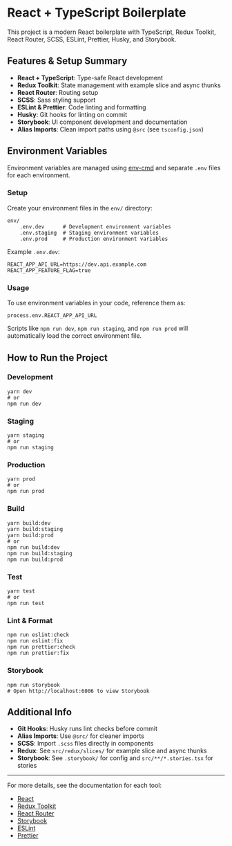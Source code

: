 # React + TypeScript Boilerplate

This project is a modern React boilerplate with TypeScript, Redux Toolkit, React Router, SCSS, ESLint, Prettier, Husky, and Storybook.

## Features & Setup Summary

- **React + TypeScript**: Type-safe React development
- **Redux Toolkit**: State management with example slice and async thunks
- **React Router**: Routing setup
- **SCSS**: Sass styling support
- **ESLint & Prettier**: Code linting and formatting
- **Husky**: Git hooks for linting on commit
- **Storybook**: UI component development and documentation
- **Alias Imports**: Clean import paths using `@src` (see `tsconfig.json`)

## Environment Variables

Environment variables are managed using [env-cmd](https://www.npmjs.com/package/env-cmd) and separate `.env` files for each environment.

### Setup

Create your environment files in the `env/` directory:

```
env/
	.env.dev      # Development environment variables
	.env.staging  # Staging environment variables
	.env.prod     # Production environment variables
```

Example `.env.dev`:

```
REACT_APP_API_URL=https://dev.api.example.com
REACT_APP_FEATURE_FLAG=true
```

### Usage

To use environment variables in your code, reference them as:

```
process.env.REACT_APP_API_URL
```

Scripts like `npm run dev`, `npm run staging`, and `npm run prod` will automatically load the correct environment file.

## How to Run the Project

### Development

```
yarn dev
# or
npm run dev
```

### Staging

```
yarn staging
# or
npm run staging
```

### Production

```
yarn prod
# or
npm run prod
```

### Build

```
yarn build:dev
yarn build:staging
yarn build:prod
# or
npm run build:dev
npm run build:staging
npm run build:prod
```

### Test

```
yarn test
# or
npm run test
```

### Lint & Format

```
npm run eslint:check
npm run eslint:fix
npm run prettier:check
npm run prettier:fix
```

### Storybook

```
npm run storybook
# Open http://localhost:6006 to view Storybook
```

## Additional Info

- **Git Hooks**: Husky runs lint checks before commit
- **Alias Imports**: Use `@src/` for cleaner imports
- **SCSS**: Import `.scss` files directly in components
- **Redux**: See `src/redux/slices/` for example slice and async thunks
- **Storybook**: See `.storybook/` for config and `src/**/*.stories.tsx` for stories

---

For more details, see the documentation for each tool:
- [React](https://reactjs.org/)
- [Redux Toolkit](https://redux-toolkit.js.org/)
- [React Router](https://reactrouter.com/)
- [Storybook](https://storybook.js.org/)
- [ESLint](https://eslint.org/)
- [Prettier](https://prettier.io/)
